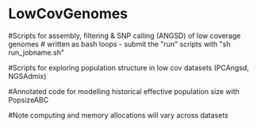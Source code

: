 # LowCovGenomes
#Scripts for assembly, filtering & SNP calling (ANGSD) of low coverage genomes # written as bash loops - submit the "run" scripts with "sh run_jobname.sh"

#Scripts for exploring population structure in low cov datasets (PCAngsd, NGSAdmix)

#Annotated code for modelling historical effective population size with PopsizeABC


#Note computing and memory allocations will vary across datasets
